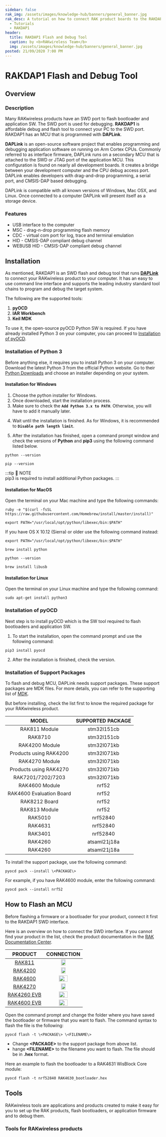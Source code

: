 ```yaml
---
sidebar: false
rak_img: /assets/images/knowledge-hub/banners/general_banner.jpg
rak_desc: A tutorial on how to connect RAK product boards to the RAKDAP1 as the flash and debug tool.
  - Tutorials
  - RAKDAP1
header:
  title: RAKDAP1 Flash and Debug Tool
  caption: by <b>RAKwireless Team</b>
  img: /assets/images/knowledge-hub/banners/general_banner.jpg
posted: 21/09/2020 7:00 PM
---
```


# RAKDAP1 Flash and Debug Tool


## Overview
### Description

Many RAKwireless products have an SWD port to flash bootloader and application SW. The SWD port is used for debugging. **RAKDAP1** is affordable debug and flash tool to connect your PC to the SWD port. RAKDAP1 has an MCU that is programmed with **DAPLink**.    

**DAPLink** is an open-source software project that enables programming and debugging application software on running on Arm Cortex CPUs. Commonly referred to as interface firmware, DAPLink runs on a secondary MCU that is attached to the SWD or JTAG port of the application MCU. This configuration is found on nearly all development boards. It creates a bridge between your development computer and the CPU debug access port. DAPLink enables developers with drag-and-drop programming, a serial port, and CMSIS-DAP based debugging.

DAPLink is compatible with all known versions of Windows, Mac OSX, and Linux. Once connected to a computer DAPLink will present itself as a storage device.

### Features

- USB interface to the computer
- MSC - drag-n-drop programming flash memory
- CDC - virtual com port for log, trace and terminal emulation
- HID - CMSIS-DAP compliant debug channel
- WEBUSB HID - CMSIS-DAP compliant debug channel


## Installation

As mentioned, RAKDAP1 is an SWD flash and debug tool that runs [**DAPLink**](https://os.mbed.com/docs/mbed-os/v5.15/tools/daplink.html#daplink-features) to connect your RAKwireless product to your computer. It has an easy to use command line interface and supports the leading industry standard tool chains to program and debug the target system.

The following are the supported tools:

1. **pyOCD**
2. **IAR Workbench**
3. **Keil MDK**

To use it, the open-source pyOCD Python SW is required. If you have already installed Python 3 on your computer, you can proceed to [Installation of pyOCD](#installation-of-pyocd). 

### Installation of Python 3

Before anything else, it requires you to install Python 3 on your computer. Download the latest Python 3 from the official Python website. Go to their [Python Downloads](https://www.python.org/downloads/) and choose an installer depending on your system. 


#### Installation for Windows

1. Choose the python installer for Windows. 
2. Once downloaded, start the installation process. 
3. Make sure to check the **`Add Python 3.x to PATH`**. Otherwise, you will have to add it manually later.


<rk-img
  src="/assets/images/knowledge-hub/tutorials/rakdap1-flash-and-debug-tool/1.install.png"
  width="60%"
  caption="Installing Python for Windows"
/>

4. Wait until the installation is finished. As for Windows, it is recommended to **`Disable path length limit`**.


<rk-img
  src="/assets/images/knowledge-hub/tutorials/rakdap1-flash-and-debug-tool/2.disable-path-limit.png"
  width="60%"
  caption="Disable the Path Limit"
/>

5. After the installation has finished, open a command prompt window and check the versions of **Python** and **pip3** using the following command listed below. 


```
python --version
```

```
pip --version
```

<rk-img
  src="/assets/images/knowledge-hub/tutorials/rakdap1-flash-and-debug-tool/3.versions.png"
  width="75%"
  caption="Checking the Python and pip3 vesions"
/>

:::tip 📝 NOTE  
pip3 is required to install additional Python packages. 
:::

#### Installation for MacOS

Open the terminal on your Mac machine and type the following commands:

```
ruby -e "$(curl -fsSL https://raw.githubusercontent.com/Homebrew/install/master/install)"
```   

```
export PATH="/usr/local/opt/python/libexec/bin:$PATH"
```

If you have OS X 10.12 (Sierra) or older use the following command instead:   
```
export PATH="/usr/local/opt/python/libexec/bin:$PATH"
```

```
brew install python
```

```
python --version
```

```
brew install libusb
```

#### Installation for Linux


Open the terminal on your Linux machine and type the following command:

```
sudo apt-get install python3
```

### Installation of pyOCD

Next step is to install pyOCD which is the SW tool required to flash bootloaders and application SW. 

1. To start the installation, open the command prompt and use the following command:

```
pip3 install pyocd
```

<rk-img
  src="/assets/images/knowledge-hub/tutorials/rakdap1-flash-and-debug-tool/4.install-pyocd.png"
  width="75%"
  caption="Installing pyOCD"
/>

2. After the installation is finished, check the version.

<rk-img
  src="/assets/images/knowledge-hub/tutorials/rakdap1-flash-and-debug-tool/5.pyocd-version.png"
  width="75%"
  caption="pyOCD version"
/>

### Installation of Support Packages

To flash and debug MCU, DAPLink needs support packages. These support packages are MDK files. For more details, you can refer to the supporting list of [MDK](https://www.keil.com/dd2/Pack/).

But before installing, check the list first to know the required package for your RAKwireless product.


<table style="text-align: center">
<thead>
  <tr>
    <th>MODEL</th>
    <th>SUPPORTED PACKAGE</th>
  </tr>
</thead>
<tbody>
    <tr>
      <td>RAK811 Module</td>
      <td>stm32l151cb</td>   
    </tr>
    <tr>
      <td>RAK8710</td>
      <td>stm32l151cb</td>   
    </tr>
    <tr>
      <td>RAK4200 Module</td>
      <td>stm32l071kb</td>   
    </tr>
    <tr>
      <td>Products using RAK4200</td>
      <td>stm32l071kb</td>   
    </tr>
    <tr>
      <td>RAK4270 Module</td>
      <td>stm32l071kb</td>   
    </tr>
    <tr>
      <td>Products using RAK4270</td>
      <td>stm32l071kb</td>   
    </tr>
    <tr>
      <td>RAK7201/7202/7203</td>
      <td>stm32l071kb</td>   
    </tr>
    <tr>
      <td>RAK4600 Module</td>
      <td>nrf52</td>   
    </tr>
    <tr>
      <td>RAK4600 Evaluation Board</td>
      <td>nrf52</td>   
    </tr>
      <tr>
      <td>RAK8212 Board</td>
      <td>nrf52</td>   
    </tr>
    <tr>
      <td>RAK813 Module</td>
      <td>nrf52</td>   
    </tr>
    <tr>
      <td>RAK5010</td>
      <td>nrf52840</td>   
    </tr>
    <tr>
      <td>RAK4631</td>
      <td>nrf52840</td>   
    </tr>
    <tr>
      <td>RAK3401</td>
      <td>nrf52840</td>   
    </tr>
    <tr>
      <td>RAK4260</td>
      <td>atsaml21j18a</td>   
    </tr>
    <tr>
      <td>RAK4260</td>
      <td>atsaml21j18a</td>   
    </tr>
</tbody>
</table>


To install the support package, use the following command:    

```
pyocd pack --install \<PACKAGE\>
```

For example, if you have RAK4600 module, enter the following command:

```
pyocd pack --install nrf52
```

## How to Flash an MCU

Before flashing a firmware or a bootloader for your product, connect it first to the RAKDAP1 SWD interface.

Here is an overview on how to connect the SWD interface. If you cannot find your product in the list, check the product documentation in the [RAK Documentation Center](https://docs.rakwireless.com).

<table style="text-align: center">
<thead>
  <tr>
    <th> PRODUCT </th>
    <th> CONNECTION </th>
  </tr>
</thead>
<tbody>
    <tr>
      <td><a href="/Product-Categories/WisDuo/RAK811-Module/LoRaWAN-P2P/Quickstart/#flash-the-firmware-using-daplink-and-rakdap"> RAK811 </a></td>
      <td><img src="/assets/images/knowledge-hub/tutorials/rakdap1-flash-and-debug-tool/6.rak811-swd.png" width="35%"></td>   
    </tr>
    <tr>
      <td><a href="/Product-Categories/WisDuo/RAK4200-Module/LoRaWAN-P2P/Quickstart/#flash-the-firmware-using-daplink-and-rakdap"> RAK4200 </a></td>
      <td><img src="/assets/images/knowledge-hub/tutorials/rakdap1-flash-and-debug-tool/7.rak4200-swd.png" width="35%"></td>   
    </tr>
    <tr>
      <td><a href="/Product-Categories/WisDuo/RAK4600-Module/LoRaWAN-P2P/Quickstart/#flash-the-firmware-using-daplink-and-rakdap"> RAK4600 </a></td>
      <td><img src="/assets/images/knowledge-hub/tutorials/rakdap1-flash-and-debug-tool/8.rak4600-swd.png" width="50%"></td>   
    </tr>
    <tr>
      <td><a href="/Product-Categories/WisDuo/RAK4270-Module/LoRaWAN-P2P/Quickstart/#flash-the-firmware-using-daplink-and-rakdap">RAK4270 </a></td>
      <td><img src="/assets/images/knowledge-hub/tutorials/rakdap1-flash-and-debug-tool/9.rak4270-swd.png" width="35%"></td>   
    </tr>
    <tr>
      <td><a href="/Product-Categories/WisDuo/RAK4260-Evaluation-Board/Quickstart/#flash-the-firmware-using-daplink-and-rakdap">RAK4260 EVB </a></td>
      <td><img src="/assets/images/knowledge-hub/tutorials/rakdap1-flash-and-debug-tool/10.rak4260-evb-connection.png" width="50%"></td>   
    </tr>
    <tr>
      <td><a href="/Product-Categories/WisDuo/RAK4600-Evaluation-Board/Quickstart/#flash-the-firmware-using-daplink-and-rakdap"> RAK4600 EVB </a></td>
      <td><img src="/assets/images/knowledge-hub/tutorials/rakdap1-flash-and-debug-tool/11.rak4600-evb-connection.png" width="50%"></td>   
    </tr>
</tbody>
</table>

Open the command prompt and change the folder where you have saved the bootloader or firmware that you want to flash. The command syntax to flash the file is the following:

```
pyocd flash -t \<PACKAGE\> \<FILENAME\>
```

- Change **\<PACKAGE\>** to the support package from above list.     
-  hange **\<FILENAME\>** to the filename you want to flash. The file should be in __.hex__ format.

Here an example to flash the bootloader to a RAK4631 WisBlock Core module: 

```
pyocd flash -t nrf52840 RAK4630_bootloader.hex
```

## Tools

RAKwireless tools are applications and products created to make it easy for you to set up the RAK products, flash bootloaders, or application firmware and to debug them.

### Tools for RAKwireless products

<rk-img
  src="/assets/images/knowledge-hub/tutorials/rakdap1-flash-and-debug-tool/12.rakdap1-top.png"
  width="45%"
  caption="RAKDAP1 Model"
/>

